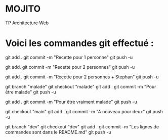 # MOJITO
 TP Architecture Web

# Voici les commandes git effectué :
 git add .
 git commit -m "Recette pour 1 personne"
 git push -u
 
 git add.
 git commit -m "Recette pour 2 personnes"
 git push -u

 git add .
 git commit -m "Recette pour 2 personnes + Stephan"
 git push -u

 git branch "malade"
 git checkout "malade"
 git add .
 git commit -m "Pour être malade"
 git push -u

 git add .
 git commit -m "Pour être vraiment malade"
 git push -u

 git checkout "main"
 git add .
 git commit -m "A nouveau pour deux"
 git push -u

 git branch "dev"
 git checkout "dev"
 git add .
 git commit -m "Les lignes de commandes sont dans le README.md"
 git push -u
 